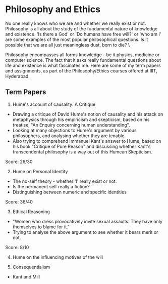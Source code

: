 # Philosophy and Ethics

No one really knows who we are and whether we really exist or not. Philosophy is all about the study of the fundamental nature of knowledge and existence. 'Is there a God' or 'Do humans have free will?' or 'who am I' are some examples of the most popular philosophical questions. Is it possible that we are all just meaningless dust, born to die? \

Philosophy encompasses all forms knowledge - be it physics, medicine or computer science. The fact that it asks really fundamental questions about life and existence is what fascinates me. Here are some of my term papers and assignments, as part of the Philosophy/Ethics courses offered at IIIT, Hyderabad. 

## Term Papers

1. Hume's account of causality: A Critique
- Drawing a critique of David Hume's notion of causality and his attack on metaphysics through his empiricism and skepticism, based on his treatise, "An Enquiry concerning human understanding". 
- Looking at many objections to Hume's argument by various philosophers, and analysing whether they are tenable. 
- Also trying to comprehend Immanuel Kant's answer to Hume, based on his book "Critique of Pure Reason" and discussing whether Kant's transcendental philosophy is a way out of this Humean Skepticism. 

Score: 26/30

2. Hume on Personal Identity
- The no-self theory - whether 'I' really exist or not. 
- Is the permanent self really a fiction? 
- Distinguishing between numeric and specific identities

Score: 36/40

3. Ethical Reasoning

- "Women who dress provocatively invite sexual assaults. They have only themselves to blame for it." 
- Trying to analyse the above argument to see whether it bears merit or not. 

Score: 8/10

4. Hume on the influencing motives of the will

5. Consequentialism

- Kant and Mill
